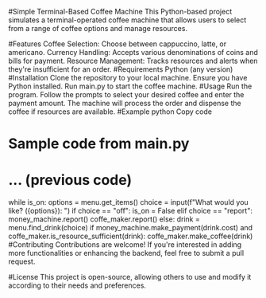 #Simple Terminal-Based Coffee Machine
This Python-based project simulates a terminal-operated coffee machine that allows users to select from a range of coffee options and manage resources.

#Features
Coffee Selection: Choose between cappuccino, latte, or americano.
Currency Handling: Accepts various denominations of coins and bills for payment.
Resource Management: Tracks resources and alerts when they're insufficient for an order.
#Requirements
Python (any version)
#Installation
Clone the repository to your local machine.
Ensure you have Python installed.
Run main.py to start the coffee machine.
#Usage
Run the program.
Follow the prompts to select your desired coffee and enter the payment amount.
The machine will process the order and dispense the coffee if resources are available.
#Example
python
Copy code
# Sample code from main.py
# ... (previous code)
while is_on:
    options = menu.get_items()
    choice = input(f"What would you like? ({options}): ")
    if choice == "off":
        is_on = False
    elif choice == "report":
        money_machine.report()
        coffe_maker.report()
    else:
        drink = menu.find_drink(choice)
        if money_machine.make_payment(drink.cost) and coffe_maker.is_resource_sufficient(drink):
            coffe_maker.make_coffee(drink)
#Contributing
Contributions are welcome! If you're interested in adding more functionalities or enhancing the backend, feel free to submit a pull request.

#License
This project is open-source, allowing others to use and modify it according to their needs and preferences.

